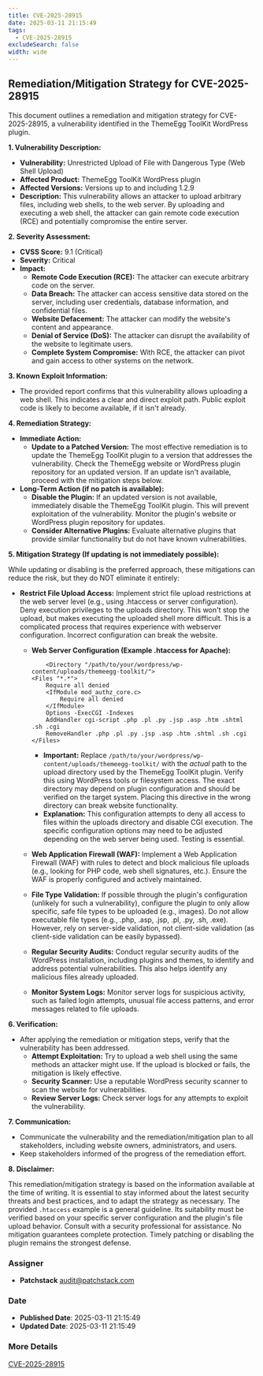 ```yaml
---
title: CVE-2025-28915
date: 2025-03-11 21:15:49
tags:
  - CVE-2025-28915
excludeSearch: false
width: wide
---
```


## Remediation/Mitigation Strategy for CVE-2025-28915

This document outlines a remediation and mitigation strategy for CVE-2025-28915, a vulnerability identified in the ThemeEgg ToolKit WordPress plugin.

**1. Vulnerability Description:**

*   **Vulnerability:** Unrestricted Upload of File with Dangerous Type (Web Shell Upload)
*   **Affected Product:** ThemeEgg ToolKit WordPress plugin
*   **Affected Versions:** Versions up to and including 1.2.9
*   **Description:** This vulnerability allows an attacker to upload arbitrary files, including web shells, to the web server. By uploading and executing a web shell, the attacker can gain remote code execution (RCE) and potentially compromise the entire server.

**2. Severity Assessment:**

*   **CVSS Score:** 9.1 (Critical)
*   **Severity:** Critical
*   **Impact:**
    *   **Remote Code Execution (RCE):**  The attacker can execute arbitrary code on the server.
    *   **Data Breach:**  The attacker can access sensitive data stored on the server, including user credentials, database information, and confidential files.
    *   **Website Defacement:** The attacker can modify the website's content and appearance.
    *   **Denial of Service (DoS):** The attacker can disrupt the availability of the website to legitimate users.
    *   **Complete System Compromise:**  With RCE, the attacker can pivot and gain access to other systems on the network.

**3. Known Exploit Information:**

*   The provided report confirms that this vulnerability allows uploading a web shell. This indicates a clear and direct exploit path. Public exploit code is likely to become available, if it isn't already.

**4. Remediation Strategy:**

*   **Immediate Action:**
    *   **Update to a Patched Version:** The most effective remediation is to update the ThemeEgg ToolKit plugin to a version that addresses the vulnerability.  Check the ThemeEgg website or WordPress plugin repository for an updated version.  If an update isn't available, proceed with the mitigation steps below.
*   **Long-Term Action (if no patch is available):**
    *   **Disable the Plugin:** If an updated version is not available, immediately disable the ThemeEgg ToolKit plugin.  This will prevent exploitation of the vulnerability.  Monitor the plugin's website or WordPress plugin repository for updates.
    *   **Consider Alternative Plugins:**  Evaluate alternative plugins that provide similar functionality but do not have known vulnerabilities.

**5. Mitigation Strategy (If updating is not immediately possible):**

While updating or disabling is the preferred approach, these mitigations can reduce the risk, but they do NOT eliminate it entirely:

*   **Restrict File Upload Access:** Implement strict file upload restrictions at the web server level (e.g., using .htaccess or server configuration).  Deny execution privileges to the uploads directory.  This won't stop the upload, but makes executing the uploaded shell more difficult. This is a complicated process that requires experience with webserver configuration. Incorrect configuration can break the website.
    *   **Web Server Configuration (Example .htaccess for Apache):**

                <Directory "/path/to/your/wordpress/wp-content/uploads/themeegg-toolkit/">
            <Files "*.*">
                Require all denied
                <IfModule mod_authz_core.c>
                    Require all denied
                </IfModule>
                Options -ExecCGI -Indexes
                AddHandler cgi-script .php .pl .py .jsp .asp .htm .shtml .sh .cgi
                RemoveHandler .php .pl .py .jsp .asp .htm .shtml .sh .cgi
            </Files>
        </Directory>
        
        *   **Important:** Replace `/path/to/your/wordpress/wp-content/uploads/themeegg-toolkit/` with the *actual* path to the upload directory used by the ThemeEgg ToolKit plugin. Verify this using WordPress tools or filesystem access.  The exact directory may depend on plugin configuration and should be verified on the target system.  Placing this directive in the wrong directory can break website functionality.
        *   **Explanation:**  This configuration attempts to deny all access to files within the uploads directory and disable CGI execution. The specific configuration options may need to be adjusted depending on the web server being used.  Testing is essential.
    *   **Web Application Firewall (WAF):** Implement a Web Application Firewall (WAF) with rules to detect and block malicious file uploads (e.g., looking for PHP code, web shell signatures, etc.). Ensure the WAF is properly configured and actively maintained.
    *   **File Type Validation:** If possible through the plugin's configuration (unlikely for such a vulnerability), configure the plugin to only allow specific, safe file types to be uploaded (e.g., images). Do *not* allow executable file types (e.g., .php, .asp, .jsp, .pl, .py, .sh, .exe). However, rely on server-side validation, not client-side validation (as client-side validation can be easily bypassed).
    *   **Regular Security Audits:** Conduct regular security audits of the WordPress installation, including plugins and themes, to identify and address potential vulnerabilities.  This also helps identify any malicious files already uploaded.
    *   **Monitor System Logs:** Monitor server logs for suspicious activity, such as failed login attempts, unusual file access patterns, and error messages related to file uploads.

**6. Verification:**

*   After applying the remediation or mitigation steps, verify that the vulnerability has been addressed.
    *   **Attempt Exploitation:** Try to upload a web shell using the same methods an attacker might use.  If the upload is blocked or fails, the mitigation is likely effective.
    *   **Security Scanner:** Use a reputable WordPress security scanner to scan the website for vulnerabilities.
    *   **Review Server Logs:** Check server logs for any attempts to exploit the vulnerability.

**7. Communication:**

*   Communicate the vulnerability and the remediation/mitigation plan to all stakeholders, including website owners, administrators, and users.
*   Keep stakeholders informed of the progress of the remediation effort.

**8. Disclaimer:**

This remediation/mitigation strategy is based on the information available at the time of writing.  It is essential to stay informed about the latest security threats and best practices, and to adapt the strategy as necessary. The provided `.htaccess` example is a general guideline. Its suitability must be verified based on your specific server configuration and the plugin's file upload behavior. Consult with a security professional for assistance.  No mitigation guarantees complete protection. Timely patching or disabling the plugin remains the strongest defense.

### Assigner
- **Patchstack** <audit@patchstack.com>

### Date
- **Published Date**: 2025-03-11 21:15:49
- **Updated Date**: 2025-03-11 21:15:49

### More Details
[CVE-2025-28915](https://www.cvedetails.com/cve/CVE-2025-28915)